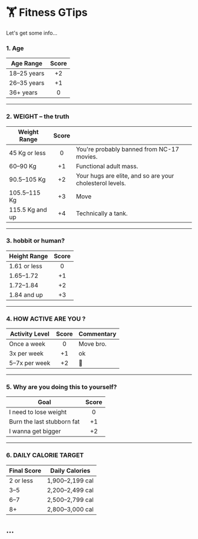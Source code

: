 
# 🏋️ Fitness GTips

Let's get some info...

### 1. Age

| Age Range     | Score | 
|---------------|:-----:|
| 18–25 years   |  +2   | 
| 26–35 years   |  +1   | 
| 36+ years     |   0   | 

---

### 2. WEIGHT – the truth

| Weight Range      | Score |  |
|-------------------|:-----:|------------|
| 45 Kg or less     |   0   | You're probably banned from NC-17 movies. |
| 60–90 Kg          |  +1   | Functional adult mass. |
| 90.5–105 Kg       |  +2   | Your hugs are elite, and so are your cholesterol levels. |
| 105.5–115 Kg      |  +3   | Move |
| 115.5 Kg and up   |  +4   | Technically a tank. |

---

### 3. hobbit or human?

| Height Range | Score | 
|--------------|:-----:|
| 1.61 or less |   0   |
| 1.65–1.72     |  +1   |
| 1.72–1.84     |  +2   |
| 1.84 and up  |  +3   | 

---

### 4. HOW ACTIVE ARE YOU ?

| Activity Level         | Score | Commentary |
|------------------------|:-----:|------------|
| Once a week            |   0   |Move bro. |
| 3x per week            |  +1   | ok |
| 5–7x per week          |  +2   | 💪 |

---

### 5. Why are you doing this to yourself?

| Goal                          | Score | 
|-------------------------------|:-----:| 
| I need to lose weight         |   0   | ₍ᐢ･⚇･ᐢ₎ |
| Burn the last stubborn fat    |  +1   | 
| I wanna get bigger            |  +2   | 

---

### 6. DAILY CALORIE TARGET

| Final Score | Daily Calories       | 
|-------------|----------------------|
| 2 or less   | 1,900–2,199 cal       | 
| 3–5         | 2,200–2,499 cal       | 
| 6–7         | 2,500–2,799 cal       | 
| 8+          | 2,800–3,000 cal       | 

## ... 
